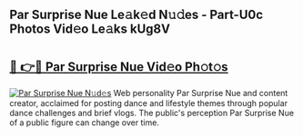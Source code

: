 ## Par Surprise Nue Le𝚊k𝚎d N𝚞𝚍es - Part-U0c Photos Vid𝚎o Le𝚊ks kUg8V

# <h2><a href="http://fb0f5c.evod.top/?m=Par+Surprise+Nue">🔗 👉🔴 Par Surprise Nue Vid𝚎o Ph𝚘t𝚘s</a></h2>

[![Par Surprise Nue N𝚞d𝚎s](https://i.imgur.com/8V9OHl7.gif)](http://fb0f5c.evod.top/?m=Par+Surprise+Nue)
Web personality Par Surprise Nue and content creator, acclaimed for posting dance and lifestyle themes through popular dance challenges and brief vlogs. The public's perception Par Surprise Nue of a public figure can change over time. 
